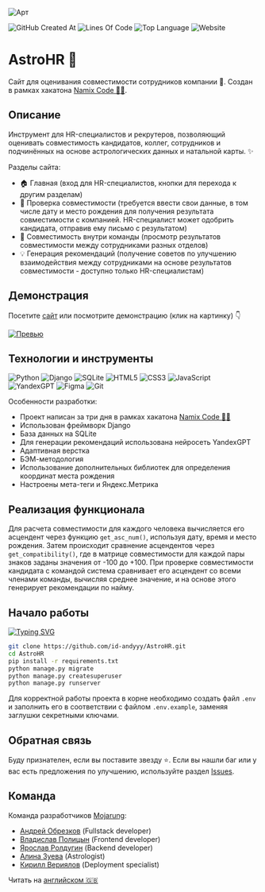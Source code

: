 ![Арт](https://i.postimg.cc/yNFLmgXK/art.png)

![GitHub Created At](https://img.shields.io/github/created-at/id-andyyy/AstroHR?style=flat&color=F25430)
![Lines Of Code](https://tokei.rs/b1/github/id-andyyy/AstroHR?style=flat&category=code&color=006666)
![Top Language](https://img.shields.io/github/languages/top/id-andyyy/AstroHR?style=flat)
![Website](https://img.shields.io/website?url=https%3A%2F%2Fastrohr.pythonanywhere.com%2F)

# AstroHR&nbsp;&#128302;

Сайт для оценивания совместимости сотрудников компании&nbsp;&#127775;. Создан в рамках хакатона [Namix Code&nbsp;&#128104;&#8205;&#128187;](https://naimixcode.ru/).

## Описание

Инструмент для HR-специалистов и рекрутеров, позволяющий оценивать совместимость кандидатов, коллег, сотрудников и подчинённых на основе астрологических данных и натальной карты.&nbsp;&#10024;

Разделы сайта:

- &#127968; Главная (вход для HR-специалистов, кнопки для перехода к другим разделам)
- &#129309; Проверка совместимости (требуется ввести свои данные, в том числе дату и место рождения для получения результата совместимости с компанией. HR-специалист может одобрить кандидата, отправив ему письмо с результатом)
- &#127775; Совместимость внутри команды (просмотр результатов совместимости между сотрудниками разных отделов)
- &#128161; Генерация рекомендаций (получение советов по улучшению взаимодействия между сотрудниками на основе результатов совместимости - доступно только HR-специалистам)

## Демонстрация

Посетите [сайт](https://astrohr.pythonanywhere.com/) или посмотрите демонстрацию (клик на картинку)&nbsp;&#128071;

[![Превью](https://i.postimg.cc/jSkbp1G2/preview.png)](https://youtu.be/2M027cCYfWM)

## Технологии и инструменты

![Python](https://img.shields.io/badge/python-3670A0?style=for-the-badge&logo=python&logoColor=ffffff)
![Django](https://img.shields.io/badge/django-%23092E20.svg?style=for-the-badge&logo=django&logoColor=white&color=013b2a)
![SQLite](https://img.shields.io/badge/sqlite-%2307405e.svg?style=for-the-badge&logo=sqlite&logoColor=white&color=000000)
![HTML5](https://img.shields.io/badge/html-%23E34F26.svg?style=for-the-badge&logo=html5&logoColor=white)
![CSS3](https://img.shields.io/badge/css-%231572B6.svg?style=for-the-badge&logo=css3&logoColor=white)
![JavaScript](https://img.shields.io/badge/javascript-%23323330.svg?style=for-the-badge&logo=javascript&logoColor=white&color=yellow)
![YandexGPT](https://img.shields.io/badge/YandexGPT-%23F24E1E.svg?style=for-the-badge&logoColor=white&color=8B5CF6)
![Figma](https://img.shields.io/badge/figma-%23F24E1E.svg?style=for-the-badge&logo=figma&logoColor=white&color=#6CeA8C)
![Git](https://img.shields.io/badge/git-%23F05033.svg?style=for-the-badge&logo=git&logoColor=white&color=f14e32)

Особенности разработки:

- Проект написан за три дня в рамках хакатона [Namix Code&nbsp;&#128104;&#8205;&#128187;](https://naimixcode.ru/)
- Использован фреймворк Django
- База данных на SQLite
- Для генерации рекомендаций использована нейросеть YandexGPT
- Адаптивная верстка
- БЭМ-методология
- Использование дополнительных библиотек для определения координат места рождения
- Настроены мета-теги и Яндекс.Метрика

## Реализация функционала

Для расчета совместимости для каждого человека вычисляется его асцендент через функцию `get_asc_num()`, используя дату, время и место рождения. Затем происходит сравнение асцендентов через `get_compatibility()`, где в матрице совместимости для каждой пары знаков заданы значения от -100 до +100. При проверке совместимости кандидата с командой система сравнивает его асцендент со всеми членами команды, вычисляя среднее значение, и на основе этого генерирует рекомендации по найму.

## Начало работы

[![Typing SVG](https://readme-typing-svg.herokuapp.com?font=Fira+Code&duration=2500&color=F7F7F7&background=000000&multiline=true&width=650&height=165&lines=%25+git+clone+https%3A%2F%2Fgithub.com%2Fid-andyyy%2FAstroHR.git;%25+cd+AstroHR;%25+pip+install+-r+requirements.txt;%25+python+manage.py+migrate;%25+python+manage.py+createsuperuser;%25+python+manage.py+runserver)](https://git.io/typing-svg)

```sh
git clone https://github.com/id-andyyy/AstroHR.git
cd AstroHR
pip install -r requirements.txt
python manage.py migrate
python manage.py createsuperuser
python manage.py runserver
```

Для корректной работы проекта в корне необходимо создать файл `.env` и заполнить его в соответствии с файлом `.env.example`, заменяя заглушки секретными ключами.

## Обратная связь

Буду признателен, если вы поставите звезду&nbsp;&#11088;. Если вы нашли баг или у вас есть предложения по улучшению,
используйте раздел [Issues](https://github.com/id-andyyy/AstroHR/issues).

## Команда

Команда разработчиков [Mojarung](https://t.me/mojarung):

- [Андрей Обрезков](https://github.com/id-andyyy) (Fullstack developer)
- [Владислав Полицын](https://t.me/wasbyy7) (Frontend developer)
- [Ярослав Ролдугин](https://github.com/Felicuss) (Backend developer)
- [Алина Зуева](https://github.com/ZuevaAlinam) (Astrologist)
- [Кирилл Вериялов](https://github.com/verikirill) (Deployment specialist)

Читать на [английском&nbsp;&#127468;&#127463;](README.md)